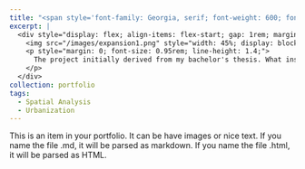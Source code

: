```yaml
---
title: "<span style='font-family: Georgia, serif; font-weight: 600; font-size: 1.5rem;'>Urban Expansion Process in Guangzhou-Foshan Region</span>"
excerpt: |
  <div style="display: flex; align-items: flex-start; gap: 1rem; margin-top:1.5rem;">
    <img src="/images/expansion1.png" style="width: 45%; display: block; margin: 0;" />
    <p style="margin: 0; font-size: 0.95rem; line-height: 1.4;">
      The project initially derived from my bachelor's thesis. What inspires me most is that math functions can be used to depict the different forms and characteristics of cities, informing the dynamic change of urban expansion. In the project, I also provide the source of inspiration and related application by link.
    </p>
  </div>
collection: portfolio
tags:
  - Spatial Analysis
  - Urbanization
---
```


This is an item in your portfolio. It can be have images or nice text. If you name the file .md, it will be parsed as markdown. If you name the file .html, it will be parsed as HTML. 
